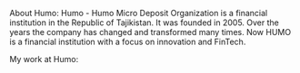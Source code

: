 About Humo:
Humo - Humo Micro Deposit Organization is a financial institution in the Republic of Tajikistan. It was founded in 2005. Over the years the company has changed and transformed many times. Now HUMO is a financial institution with a focus on innovation and FinTech.

My work at Humo:
